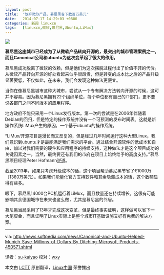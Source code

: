 ```yaml
---
layout: post
title:	"放弃微软产品，慕尼黑省下数百万美元"
date:	2014-07-17 14:29:03 +0800 
categories:	新闻 linuxcn 
tags:	[linuxcn,微软,慕尼黑,Ubuntu,LiMux]
---
```



![](/Asserts/Images//attachment/album/201407/17/142905xwygvq8kdt36y3bt.jpg)


**慕尼黑这座城市已经成为了从微软产品转向开源的，最突出的城市管理案例之一，而且Canonical公司和ubuntu为这次变革起了很大的作用。**


慕尼黑成功脱离了微软的依赖，但是他们为这次摆脱过程付出了价值不菲的代价。从微软产品转向开源的好处看起来似乎很昂贵，但是转变的成本比之后的产品升级显著要低，不仅如此，在未来，我们会发现这种做法更便宜。


当你在像慕尼黑城市这种大城市，尝试从一个专有解决方法转向开源的时候，这可并不容易。因为慕尼黑拥有22个组织单位，每个单位都有自己的IT部门，更不要说各部门之间不同版本的应用程序。


地方政府不能只采用一个Linux发行版本。第一次的尝试是在2006年伴随着Debian的回归，但是特定的操作系统并没有一个可预测的发布时间表。这就是新操作系统LiMux产生的原因，一个基于ubuntu的操作系统。


“LiMux/开源项目是漫长而又反复的，但是经过几年时间运行这种大型Linux，我们意识到ubuntu才是最能满足我们需求的平台。通过结合开源软件的低成本和自由，加以对我们需要的硬件和应用程序的持续支持，这种做法才是这个项目成功的关键因素之一。当然，最终要还有我们的市府在项目上始终给予的高度支持。”慕尼黑项目经理Peter Hofmann[说道](https://insights.ubuntu.com/2014/07/07/ubuntu-and-open-source-help-the-city-of-munich-save-millions/)。


截至2013年，如果只考虑升级成本的话，这个项目帮助慕尼黑节省了€1000万（1360万美元）。如果我们能量化官方支持软件和其余隐藏成本的话，这个数额显得有些多。


眼下，慕尼黑14000台PC机运行着LiMux，而且数量还在持续增长。这很有可能影响其余德国城市在未来也这么做，尤其是慕尼黑的邻居。


慕尼黑当局采用了13年才完成这次变革，但是最终事实证明，这样做可以省下一大笔资金，而且证明了Linux实际上是整个城市IT基础设施又好有免费的解决方案。




---


via: <http://news.softpedia.com/news/Canonical-and-Ubuntu-Helped-Munich-Save-Millions-of-Dollars-By-Ditching-Microsoft-Products-450571.shtml>


译者：[su-kaiyao](https://github.com/su-kaiyao) 校对：[wxy](https://github.com/wxy)


本文由 [LCTT](https://github.com/LCTT/TranslateProject) 原创翻译，[Linux中国](http://linux.cn/) 荣誉推出
